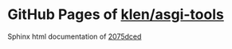 GitHub Pages of [klen/asgi-tools](https://github.com/klen/asgi-tools.git)
===
Sphinx html documentation of [2075dced](https://github.com/klen/asgi-tools/tree/2075dced8406338931e50c58f67a458a8e7c7bb9)
